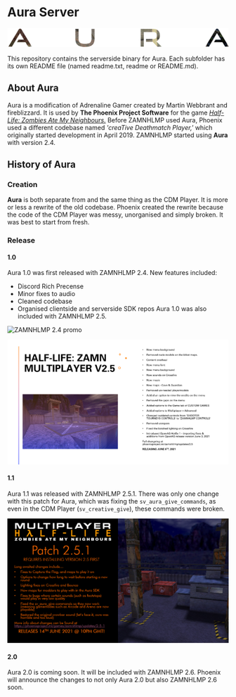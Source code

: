 # Aura Server
![Aura logo](aura.png "Aura logo")

This repository contains the serverside binary for Aura. Each subfolder has its own README file
(named readme.txt, readme or README.md).

## About Aura
Aura is a modification of Adrenaline Gamer created by Martin Webbrant and fireblizzard. It is
used by **The Phoenix Project Software** for the game [*Half-Life: Zombies Ate My Neighbours.*](https://moddb.com/mods/zamnhlmp)
Before ZAMNHLMP used Aura, Phoenix used a different codebase named *'creaTive Deathmatch Player,'*
which originally started development in April 2019. ZAMNHLMP started using **Aura** with version 2.4.

## History of Aura
### Creation
**Aura** is both separate from and the same thing as the CDM Player. It is more or less a rewrite of the old
codebase. Phoenix created the rewrite because the code of the CDM Player was messy, unorganised and
simply broken. It was best to start from fresh.

### Release
#### 1.0
Aura 1.0 was first released with ZAMNHLMP 2.4. New features included:
    
  - Discord Rich Precense
  - Minor fixes to audio
  - Cleaned codebase
  - Organised clientside and serverside SDK repos
Aura 1.0 was also included with ZAMNHLMP 2.5.

![ZAMNHLMP 2.4 promo](zamnhlmp-2.4.png "ZAMNHLMP 2.4 promo")

![ZAMNHLMP 2.5 promo](zamnhlmp-2.5.png "ZAMNHLMP 2.5 promo")

#### 1.1
Aura 1.1 was released with ZAMNHLMP 2.5.1. There was only one change with this patch for Aura,
which was fixing the `sv_aura_give_commands`, as even in the CDM Player (`sv_creative_give`),
these commands were broken.

![ZAMNHLMP 2.5.1 promo](zamnhlmp-2.5.1.png "ZAMNHLMP 2.5.1 promo")

#### 2.0
Aura 2.0 is coming soon. It will be included with ZAMNHLMP 2.6. Phoenix will announce the changes
to not only Aura 2.0 but also ZAMNHLMP 2.6 soon.